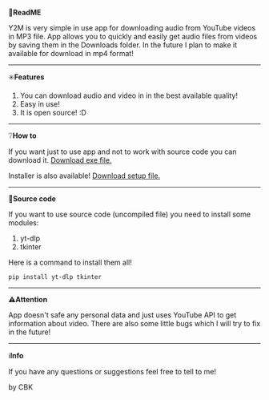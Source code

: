 📖**ReadME**

Y2M is very simple in use app for downloading audio from YouTube videos in MP3 file. App allows you to quickly and easily get audio files from videos by saving them in the Downloads folder. In the future I plan to make it available for download in mp4 format!

___________________________________

✳️**Features**
1. You can download audio and video in in the best available quality!
3. Easy in use!
4. It is open source! :D

___________________________________

❔**How to**

If you want just to use app and not to work with source code you can download it. [Download exe file.](https://drive.google.com/file/d/1dRZAYjLUay8PJmYrCQbJmVEZTYKhtzs4/view?usp=sharing)

Installer is also available! [Download setup file.](https://drive.google.com/file/d/1KEBiT-5OXEHJaRlYPxwtNszLnbF1AHvH/view?usp=sharing)
___________________________________

📃**Source code**

If you want to use source code (uncompiled file) you need to install some modules:
1. yt-dlp
2. tkinter

Here is a command to install them all!

```pip install yt-dlp tkinter```

___________________________________

⚠️**Attention**

App doesn't safe any personal data and just uses YouTube API to get information about video. There are also some little bugs which I will try to fix in the future!

___________________________________

ℹ️**Info**

If you have any questions or suggestions feel free to tell to me! 

by CBK
